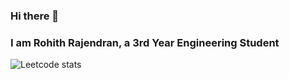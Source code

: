 ### Hi there 👋 
### I am Rohith Rajendran, a 3rd Year Engineering Student 
![Leetcode stats](https://leetcard.jacoblin.cool/rohrokz?theme=dark?ext=heatmap)
<!--
**rohithraj02/rohithraj02** is a ✨ _special_ ✨ repository because its `README.md` (this file) appears on your GitHub profile.

Here are some ideas to get you started:

- 🔭 I’m currently working on ...
- 🌱 I’m currently learning ...
- 👯 I’m looking to collaborate on ...
- 🤔 I’m looking for help with ...
- 💬 Ask me about ...rohrokz
- 📫 How to reach me: ...
- 😄 Pronouns: ...
- ⚡ Fun fact: ...
-->
